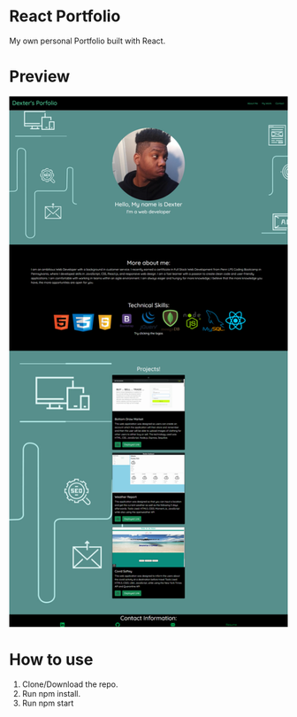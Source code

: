 # React Portfolio

My own personal Portfolio built with React.

# Preview
![portfolio image here](./react-portfolio\src\Components\Components\screencapture-localhost-3000-reactPortfolio-2021-09-06-14_43_23.png)

# How to use
1. Clone/Download the repo.
2. Run npm install.
3. Run npm start
